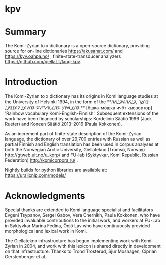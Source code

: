 # kpv
# Summary

The Komi-Zyrian to x dictionary is a open-source dictionary, providing source for on-line dictionaries https://akusanat.com/ and https://kyv.oahpa.no/ , finite-state-transducer analyzers https://github.com/giellaLT/lang-kpv.

# Introduction
The Komi-Zyrian to x dictionary has its origins in Komi language studies at the University of Helsinki 1994, in the form of the **𐍩̈𐍥𐍚𐍐𐍜𐍩̈𐍥𐍚𐍐, 𐍙𐍤𐍩̈𐍢 𐍚𐍔𐍮𐍮𐍩𐍠 𐍚𐍩𐍜𐍙𐍐-𐍐𐍝𐍒𐍛𐍙𐍡𐍚𐍩̈𐍐-𐍟𐍙𐍝𐍡𐍚𐍩𐍐̈ ** [ӧшка-мӧшка ичӧт кыввортор] 'Rainbow vocabulary Komi-English-Finnish'. Subsequent extensions of the work have been financed by scholarships: Kordelinin Säätiö 1996 (Jack Rueter) and Koneen Säätiö 2013–2016 (Paula Kokkonen). 

As an increment part of finite-state description of the Komi-Zyrian language, the dictionary of over 29,700 entries with Russian as well as partial Finnish and English translation has been used in corpus analyses at both the Norwegian Arctic University, Giellatekno (Tromsø, Norway) http://gtweb.uit.no/u_korp/ and FU-lab (Syktyvkar, Komi Republic, Russian Federation) http://komicorpora.ru/   .

Nightly builds for python libraries are available at: https://uralicnlp.com/models/


# Acknowledgments

Special thanks are extended to Komi language specialist and facilitators Evgeni Tsypanov, Sergei Gabov, Vera Chernikh, Paula Kokkonen, who have provided invaluable contributions to the initial work, and workers at FU-Lab in Syktyvkar Marina Fedina, Önjö Lav who have continuously provided morphological and lexical work in Komi.

The Giellatekno infrastructure has begun implementing work with Komi-Zyrian in 2004, and work with this lexicon is shared directly in development on that infrastructure. Thanks to Trond Trosterud, Sjur Moshagen, Ciprian Gerstenberger et al.

